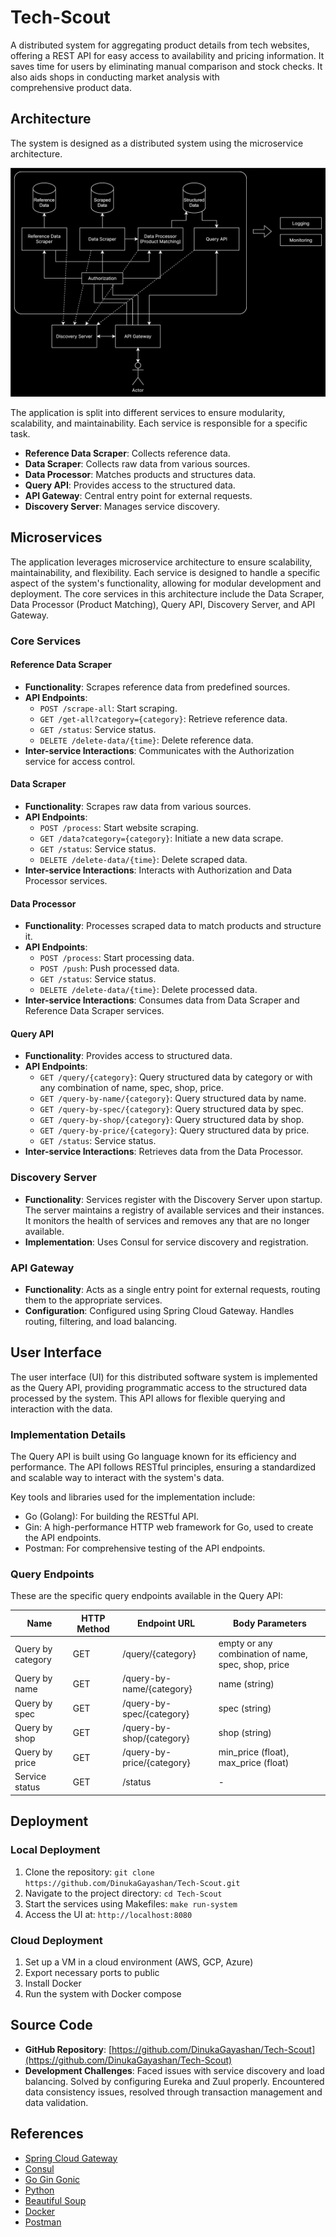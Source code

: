 # Tech-Scout

A distributed system for aggregating product details from tech websites, offering a REST API for easy access to availability and pricing information. It saves time for users by eliminating manual comparison and stock checks. It also aids shops in conducting market analysis with comprehensive product data.


## Architecture
The system is designed as a distributed system using the microservice architecture.

![Alt text](https://raw.githubusercontent.com/DinukaGayashan/Tech-Scout/098e090cfad0b93ab23aec4ff3d9748fee0bbf0e/distributed-system-design.svg)

The application is split into different services to ensure modularity, scalability, and maintainability. Each service is responsible for a specific task.

- **Reference Data Scraper**: Collects reference data.
- **Data Scraper**: Collects raw data from various sources.
- **Data Processor**: Matches products and structures data.
- **Query API**: Provides access to the structured data.
- **API Gateway**: Central entry point for external requests.
- **Discovery Server**: Manages service discovery.


## Microservices

The application leverages microservice architecture to ensure scalability, maintainability, and flexibility. Each service is designed to handle a specific aspect of the system's functionality, allowing for modular development and deployment. The core services in this architecture include the Data Scraper, Data Processor (Product Matching), Query API, Discovery Server, and API Gateway.

### Core Services

#### Reference Data Scraper
- **Functionality**: Scrapes reference data from predefined sources.
- **API Endpoints**:
  - `POST /scrape-all`: Start scraping.
  - `GET /get-all?category={category}`: Retrieve reference data.
  - `GET /status`: Service status.
  - `DELETE /delete-data/{time}`: Delete reference data.
- **Inter-service Interactions**: Communicates with the Authorization service for access control.

#### Data Scraper
- **Functionality**: Scrapes raw data from various sources.
- **API Endpoints**:
  - `POST /process`: Start website scraping.
  - `GET /data?category={category}`: Initiate a new data scrape.
  - `GET /status`: Service status.
  - `DELETE /delete-data/{time}`: Delete scraped data.
- **Inter-service Interactions**: Interacts with Authorization and Data Processor services.

#### Data Processor
- **Functionality**: Processes scraped data to match products and structure it.
- **API Endpoints**:
  - `POST /process`: Start processing data.
  - `POST /push`: Push processed data.
  - `GET /status`: Service status.
  - `DELETE /delete-data/{time}`: Delete processed data.
- **Inter-service Interactions**: Consumes data from Data Scraper and Reference Data Scraper services.

#### Query API
- **Functionality**: Provides access to structured data.
- **API Endpoints**:
  - `GET /query/{category}`: Query structured data by category or with any combination of name, spec, shop, price.
  - `GET /query-by-name/{category}`: Query structured data by name.
  - `GET /query-by-spec/{category}`: Query structured data by spec.
  - `GET /query-by-shop/{category}`: Query structured data by shop.
  - `GET /query-by-price/{category}`: Query structured data by price.
  - `GET /status`: Service status.
- **Inter-service Interactions**: Retrieves data from the Data Processor.

### Discovery Server
- **Functionality**: Services register with the Discovery Server upon startup. The server maintains a registry of available services and their instances. It monitors the health of services and removes any that are no longer available.
- **Implementation**: Uses Consul for service discovery and registration.

### API Gateway
- **Functionality**: Acts as a single entry point for external requests, routing them to the appropriate services.
- **Configuration**: Configured using Spring Cloud Gateway. Handles routing, filtering, and load balancing.


## User Interface

The user interface (UI) for this distributed software system is implemented as the Query API, providing programmatic access to the structured data processed by the system. This API allows for flexible querying and interaction with the data.

### Implementation Details
The Query API is built using Go language known for its efficiency and performance. The API follows RESTful principles, ensuring a standardized and scalable way to interact with the system's data.

Key tools and libraries used for the implementation include:
- Go (Golang): For building the RESTful API.
- Gin: A high-performance HTTP web framework for Go, used to create the API endpoints.
- Postman: For comprehensive testing of the API endpoints.

### Query Endpoints
These are the specific query endpoints available in the Query API:

| Name                   | HTTP Method | Endpoint URL                | Body Parameters                                    |
|------------------------|-------------|-----------------------------|----------------------------------------------------|
| Query by category      | GET         | /query/{category}           | empty or any combination of name, spec, shop, price|
| Query by name          | GET         | /query-by-name/{category}   | name (string)                                      |
| Query by spec          | GET         | /query-by-spec/{category}   | spec (string)                                      |
| Query by shop          | GET         | /query-by-shop/{category}   | shop (string)                                      |
| Query by price         | GET         | /query-by-price/{category}  | min_price (float), max_price (float)               |
| Service status         | GET         | /status                     | -                                                  |


## Deployment

### Local Deployment
1. Clone the repository: `git clone https://github.com/DinukaGayashan/Tech-Scout.git`
2. Navigate to the project directory: `cd Tech-Scout`
3. Start the services using Makefiles: `make run-system`
4. Access the UI at: `http://localhost:8080`

### Cloud Deployment
1. Set up a VM in a cloud environment (AWS, GCP, Azure)
2. Export necessary ports to public
3. Install Docker
4. Run the system with Docker compose


## Source Code
- **GitHub Repository**: [https://github.com/DinukaGayashan/Tech-Scout](https://github.com/DinukaGayashan/Tech-Scout)
- **Development Challenges**: Faced issues with service discovery and load balancing. Solved by configuring Eureka and Zuul properly. Encountered data consistency issues, resolved through transaction management and data validation.


## References
- [Spring Cloud Gateway](https://spring.io/projects/spring-cloud-gateway)
- [Consul](https://www.consul.io/)
- [Go Gin Gonic](https://pkg.go.dev/github.com/gin-gonic/gin)
- [Python](https://www.python.org/)
- [Beautiful Soup](https://beautiful-soup-4.readthedocs.io/en/latest/)
- [Docker](https://docs.docker.com/)
- [Postman](https://www.postman.com/)

